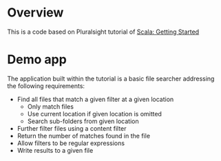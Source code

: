 # Overview
This is a code based on Pluralsight tutorial of [Scala: Getting Started](https://app.pluralsight.com/library/courses/scala-getting-started)

# Demo app
The application built within the tutorial is a basic file searcher addressing the following requirements:
* Find all files that match a given filter at a given location
    * Only match files
    * Use current location if given location is omitted
    * Search sub-folders from given location
* Further filter files using a content filter
* Return the number of matches found in the file
* Allow filters to be regular expressions
* Write results to a given file

